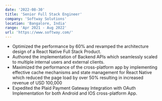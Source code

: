 ```yaml
---
date: '2022-08-30'
title: 'Senior Full Stack Engineer'
company: 'Softway Solutions'
location: 'Bangalore, India'
range: 'Apr 2021 - Aug 2022'
url: 'https://www.softway.com/'
---
```


- Optimized the performance by 60% and revamped the architecture design of a React Native Full Stack Product.
- Authored the implementation of Backend APIs which seamlessly scaled to multiple internal users and external clients.
- Maximized the performance of the cross-platform app by implementing effective cache mechanisms and state management for React Native which reduced the page load by over 50% resulting in increased revenue of USD 100,000
- Expedited the Plaid Payment Gateway Integration with OAuth Implementation for both Android and IOS cross-platform App.

